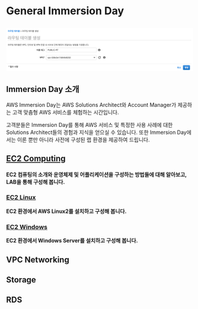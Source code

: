 # General Immersion Day

## 

![](.gitbook/assets/image%20%2811%29.png)

## Immersion Day 소개

AWS Immersion Day는 AWS Solutions Architect와 Account Manager가 제공하는 고객 맞춤형 AWS 서비스를 체험하는 시간입니다. 

고객분들은 Immersion Day를 통해 AWS 서비스 및 특정한 사용 사례에 대한 Solutions Architect들의 경험과 지식을 얻으실 수 있습니다. 또한 Immersion Day에서는 이론 뿐만 아니라 사전에 구성된 랩 환경을 제공하여 드립니다.  

## [EC2 Computing](ec2/)

#### EC2 컴퓨팅의 소개와 운영체제 및 어플리케이션을 구성하는 방법들에 대해 알아보고, LAB을 통해 구성해 봅니다.

### [EC2 Linux](ec2/ec2-linux.md)

**EC2 환경에서 AWS Linux2를 설치하고 구성해 봅니다.**

### [EC2 Windows](ec2/ec2-windows.md)

**EC2 환경에서 Windows Server를 설치하고 구성해 봅니다.**

## VPC Networking

## Storage

## **RDS**

